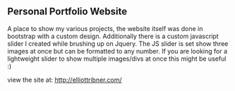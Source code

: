 Personal Portfolio Website
--------------------------

A place to show my various projects, the website itself was done in bootstrap with a custom design. 
Additionally there is a custom javascript slider I created while brushing up on Jquery. 
The JS slider is set show three images at once but can be formatted to any number. 
If you are looking for a lightweight slider to show multiple images/divs at once this might be useful :)

view the site at: http://elliottribner.com/
